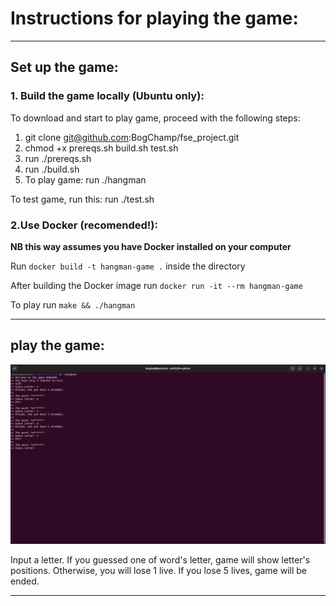 # Instructions for playing the game:

----
## Set up the game: 
### 1. Build the game locally (Ubuntu only): 
To download and start to play game, proceed with the following steps:
1) git clone git@github.com:BogChamp/fse_project.git
2) chmod +x prereqs.sh build.sh test.sh
3) run ./prereqs.sh
4) run ./build.sh
5) To play game: run ./hangman

To test game, run this:
run ./test.sh

### 2.Use Docker (recomended!):

**NB this way assumes you have Docker installed on your computer**

Run `docker build -t hangman-game .` inside the directory

After building the Docker image run `docker run -it --rm hangman-game`

To play run `make && ./hangman`

---
## play the game:
![Example of the play](https://github.com/BogChamp/fse_project/blob/game/example.png?raw=true)

Input a letter. If you guessed one of word's letter, game will show letter's positions. 
Otherwise, you will lose 1 live. If you lose 5 lives, game will be ended.

----
